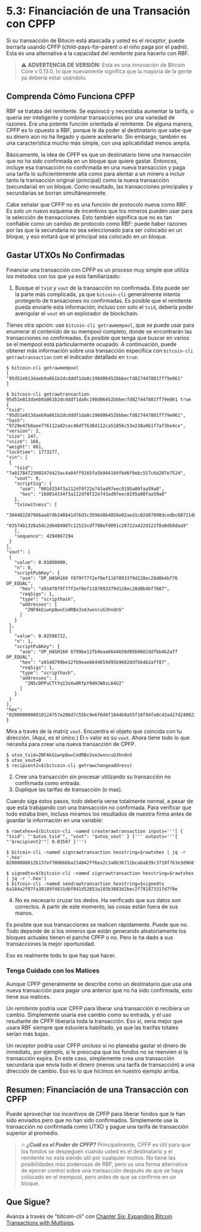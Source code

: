 # 5.3: Financiación de una Transación con CPFP

Si su transacción de Bitocin está atascada y usted es el _receptor_, puede borrarla usando CPFP (child-pays-for-parent o el niño paga por el padre). Esta es una alternativa a la capacidad del _remitente_ para hacerlo con RBF.

> :warning: **ADVERTENCIA DE VERSIÓN:** Esta es una innovación de Bitcoin Core v 0.13.0, lo que nuevamente significa que la mayoría de la gente ya debería estar usándolo.

## Comprenda Cómo Funciona CPFP

RBF se trataba del remitente. Se equivocó y necestiaba aumentar la tarifa, o quería ser inteligente y combinar transacciones por una variedad de razones. Era una potente función orientada al remitente. De alguna manera, CPFP es lo opuesto a RBF, porque le da poder al destinatario que sabe que su dinero aún no ha llegado y quiere acelerarlo. Sin embargo, también es una característica mucho más simple, con una aplicabilidad menos amplia.

Básicamente, la idea de CPFP es que un destinatario tiene una transacción que no ha sido confirmada en un bloque que quiere gastar. Entonces, incluye esa transacción no confirmada en una nueva transacción y paga una tarifa lo suficientemente alta como para alentar a un minero a incluir tanto la transacción original (principal) como la nueva transacción (secundaria) en un bloque. Como resultado, las transacciones principales y secundarias se borran simultáneamnete.

Cabe señalar que CPFP no es una función de protocolo nueva como RBF.  Es solo un nuevo esquema de incentivos que los mineros pueden usar para la selección de transacciones. Esto también significa que no es tan confiable como un cambio de protocolo como RBF: puede haber razones por las que la secundaria no sea seleccionado para ser colocado en un bloque, y eso evitará que el principal sea colocado en un bloque.

## Gastar UTXOs No Confirmadas
Financiar una transacción con CPFP es un proceso muy simple que utiliza los métodos con los que ya está familiarizado:

   1. Busque el `txid` y `vout` de la transacción no confirmada. Esta puede ser la parte más complicada, ya que `bitcoin-cli` generalmente intenta protegerlo de transaciones no confirmadas. Es posible que el remitente pueda enviarle esta información; incluso con solo el `txid`, debería poder averigular el `vout` en un explorador de blockchain.
   
   Tienes otra opción: use `bitcoin-cli getrawmempool`, que se puede usar para enumerar el contenido de su mempool completo, donde se encontrarán las transacciones no confirmadas. Es posible que tenga que buscar en varios se el mempool está particularmente ocupado. A continuación, puede obtener más información sobre una transacción especifica con `bitcoin-cli getrawtransaction` con el indicador detallado en `true`:
   ```
$ bitcoin-cli getrawmempool
[
  "95d51e813daeb9a861b2dcdddf1da8c198d06452bbbecfd827447881ff79e061"
]

$ bitcoin-cli getrawtransaction 95d51e813daeb9a861b2dcdddf1da8c198d06452bbbecfd827447881ff79e061 true
{
  "txid": "95d51e813daeb9a861b2dcdddf1da8c198d06452bbbecfd827447881ff79e061",
  "hash": "9729e47b8aee776112a82cec46df7638d112ca51856c53e238a9b1f7af3be4ce",
  "version": 2,
  "size": 247,
  "vsize": 166,
  "weight": 661,
  "locktime": 1773277,
  "vin": [
    {
      "txid": "7a0178472300247d423ac4a04ff9165fa5b944104f6d6f9ebc557c6d207e7524",
      "vout": 0,
      "scriptSig": {
        "asm": "0014334f3a112df0f22e743ad97eec8195a00faa59a0",
        "hex": "160014334f3a112df0f22e743ad97eec8195a00faa59a0"
      },
      "txinwitness": [
        "304402207966aa87db340841d76d3c3596d8b4858e02aed1c02d87098dcedbc60721d8940220218aac9d728c9a485820b074804a8c5936fa3145ce68e24dcf477024b19e88ae01",
        "03574b1328a5dc2d648498fc12523cdf708efd091c28722a422d122f8a0db8daa9"
      ],
      "sequence": 4294967294
    }
  ],
  "vout": [
    {
      "value": 0.01000000,
      "n": 0,
      "scriptPubKey": {
        "asm": "OP_HASH160 f079f77f2ef0ef1187093379d128ec28d0b4bf76 OP_EQUAL",
        "hex": "a914f079f77f2ef0ef1187093379d128ec28d0b4bf7687",
        "reqSigs": 1,
        "type": "scripthash",
        "addresses": [
          "2NFAkGiwnp8wvCodRBx3smJwxncuG3hndn5"
        ]
      }
    },
    {
      "value": 0.02598722,
      "n": 1,
      "scriptPubKey": {
        "asm": "OP_HASH160 8799be12fb9eae6644659d95b9602ddfbb4b2aff OP_EQUAL",
        "hex": "a9148799be12fb9eae6644659d95b9602ddfbb4b2aff87",
        "reqSigs": 1,
        "type": "scripthash",
        "addresses": [
          "2N5cDPPuCTtYq13oXw8RfpY9dHJW8sL64U2"
        ]
      }
    }
  ],
  "hex": "0200000000010124757e206d7c55bc9e6f6d4f1044b9a55f16f94fa0c43a427d2400234778017a0000000017160014334f3a112df0f22e743ad97eec8195a00faa59a0feffffff0240420f000000000017a914f079f77f2ef0ef1187093379d128ec28d0b4bf768742a727000000000017a9148799be12fb9eae6644659d95b9602ddfbb4b2aff870247304402207966aa87db340841d76d3c3596d8b4858e02aed1c02d87098dcedbc60721d8940220218aac9d728c9a485820b074804a8c5936fa3145ce68e24dcf477024b19e88ae012103574b1328a5dc2d648498fc12523cdf708efd091c28722a422d122f8a0db8daa9dd0e1b00"
}
```
Mira a través de la matriz `vout`. Encuentra el objeto que coincida con tu dirección. (Aqui, es el único.) El `n` valor es su `vout`. Ahora tiene todo lo que necesita para crear una nueva transacción de CPFP.
```
$ utxo_txid=2NFAkGiwnp8wvCodRBx3smJwxncuG3hndn5
$ utxo_vout=0
$ recipient2=$(bitcoin-cli getrawchangeaddress)
```

   2. Cree una transacción sin procesar utilizando su transacción no confirmada como entrada.
   3. Duplique las tarifas de transacción (o mas).
   
Cuando siga estos pasos, todo debería verse totalmente normal, a pesar de que está trabajando con una transacción no confirmada. Para verificar que todo estaba bien, incluso miramos los resultados de nuestra firma antes de guardar la información en una variable:
```
$ rawtxhex=$(bitcoin-cli -named createrawtransaction inputs='''[ { "txid": "'$utxo_txid'", "vout": '$utxo_vout' } ]''' outputs='''{ "'$recipient2'": 0.03597 }''')

$ bitcoin-cli -named signrawtransaction hexstring=$rawtxhex | jq -r '.hex'
02000000012b137ef780666ba214842ff6ea2c3a0b36711bcaba839c3710f763e3d9687fed000000006a473044022003ca1f6797d781ef121ba7c2d1d41d763a815e9dad52aa8bc5ea61e4d521f68e022036b992e8e6bf2c44748219ca6e0056a88e8250f6fd0794dc69f79a2e8993671601210317b163ab8c8862e09c71767112b828abd3852e315441893fa0f535de4fa39b8dffffffff01905abd07000000001976a91450b1d90a130c4f3f1e5fbfa7320fd36b7265db0488ac00000000

$ signedtx=$(bitcoin-cli -named signrawtransaction hexstring=$rawtxhex | jq -r '.hex')
$ bitcoin-cli -named sendrawtransaction hexstring=$signedtx
6a184a2f07fa30189f4831d6f041d52653a103b3883d2bec2f79187331fd7f0e
```

   4. No es necesario cruzar los dedos. Ha verificado que sus datos son correctos. A partir de este momento, las cosas están fuera de sus manos.
   
Es posible que sus transacciones se realicen rápidamente. Puede que no. Todo depende de si los mineros que están generando aleatoriamente los bloques actuales tienen el parche CPFP o no. Pero le ha dado a sus transacciones la mejor oportunidad.

Eso es realmente todo lo que hay que hacer.

### Tenga Cuidado con los Matices

Aunque CPFP generalmente se describe como un destinatario que usa una nueva transacción para pagar una anterior que no ha sido confirmada, esto tiene sus matices.

Un _remitente_ podría usar CPFP para liberar una transacción si recibiera un cambio. Simplemente usaría ese cambio como su entrada, y el uso resultante de CPFP liberaría toda la transacción. Eso sí, sería mejor que usara RBF siempre que estuviera habilitado, ya que las trarifas totales serían más bajas.

Un _receptor_ podría usar CPFP uncluso si no planeaba gastar el dinero de inmediato, por ejemplo, si le preocupa que los fondos no se reenvíen si la transacción expira. En este caso, simplemente crea una transacción secundaria que envía todo el dinero (menos una tarifa de transacción) a una dirección de cambio. Eso es lo que hicimos en nuestro ejemplo arriba.

## Resumen: Financiación de una Transacción con CPFP

Puede aprovechar los incentivos de CPFP para liberar fondos que le han sido enviados pero que no han sido confirmados. Simplemente use la transacción no confirmada como UTXO y pague una tarifa de transacción superior al promedio.

> :fire: ***¿Cuál es el Poder de CPFP?*** Principalmente, CPFP es útil para que los fondos se despeguen cuando usted es el destinatario y el remitente no está siendo útil por cualquier motivo. No tiene las posibilidades más poderosas de RBF, pero us una forma alternativa de ejercer control sobre una transacción después de que se haya colocado en el mempool, pero antes de que se confirme en un bloque.

## Que Sigue?

Avanza a través de "bitcoin-cli" con [Chapter Six: Expanding Bitcoin Transactions with Multisigs](06_0_Expanding_Bitcoin_Transactions_Multisigs.md).
